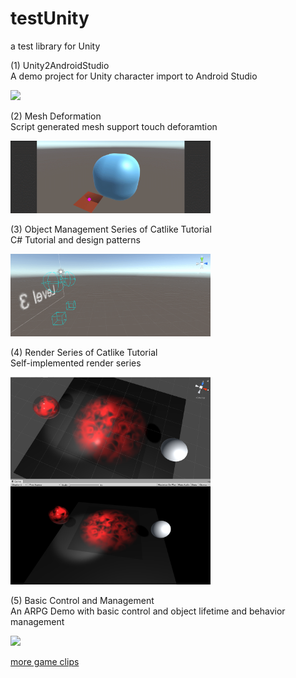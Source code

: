 # testUnity
a test library for Unity  

(1) Unity2AndroidStudio  
A demo project for Unity character import to Android Studio  
  
<p align="left">
    <img src="Unity2AndroidStudio/demo_Unity2AndroidStudio.gif", width="240">
    <br>
</p>

  
(2) Mesh Deformation   
Script generated mesh support touch deforamtion  
  
<p align="left">
    <img src="TutorialProjects/Mesh Deformation/mesh_deformation.gif", width="320">
    <br>
</p>

  
(3) Object Management Series of Catlike Tutorial   
C# Tutorial and design patterns  
  
<p align="left">
    <img src="TutorialProjects/object_manage.gif", width="320">
    <br>
</p>
  
  
(4) Render Series of Catlike Tutorial   
Self-implemented render series  
  
<p align="left">
    <img src="TutorialProjects/transparency.PNG", width="320">
    <br>
</p>
  
    
(5) Basic Control and Management   
An ARPG Demo with basic control and object lifetime and behavior management
  
<p align="left">
    <img src="TestProjects/UI_Landscape_LW_cap1.PNG", width="320">
    <br>
</p>  

[more game clips](https://github.com/scheninsp/testUnity/tree/master/TestProjects/UI_LandScape_LWRP/UI_Landscape_LW_cap1.PNG)  
  
  